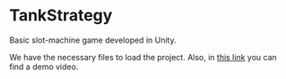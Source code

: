 # TankStrategy
Basic slot-machine game developed in Unity.

We have the necessary files to load the project. Also, in [this link](https://www.youtube.com/watch?v=sLbUmGhxDM4) you can find a demo video. 

